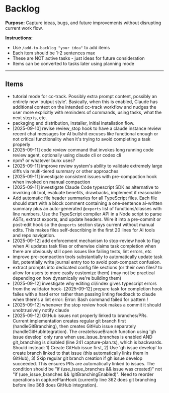 # Backlog

**Purpose:** Capture ideas, bugs, and future improvements without disrupting current work flow.

**Instructions:**
- Use `/add-to-backlog "your idea"` to add items
- Each item should be 1-2 sentences max
- These are NOT active tasks - just ideas for future consideration
- Items can be converted to tasks later using planning mode

---

## Items

<!-- Items will be added below -->
- tutorial mode for cc-track. Possibly extra prompt content, possibly an entirely new 'output style'. Basically, when this is enabled, Claude has additional context on the intended cc-track workflow and nudges the user more explicitly with reminders of commands, using tasks, what the next step is, etc.
- packaging and distribution, installer, initial installation flow.
- [2025-09-10] revise review_stop hook to have a claude instance review recent chat messages for AI bullshit excuses like functional enough or not critical functionality when it's trying to avoid completing a task properly
- [2025-09-11] code review command that invokes long running code review agent, optionally using claude cli or codex cli
- npm? or whatever bunx uses?
- [2025-09-11] improve review system's ability to validate extremely large diffs via multi-tiered summary or other approaches
- [2025-09-11] investigate consistent issues with pre-compaction hook when invoked on manual compaction
- [2025-09-11] investigate Claude Code typescript SDK as alternative to invoking cli tool, evaluate benefits, drawbacks, implement if reasonable
- Add automatic file header summaries for all TypeScript files. Each file should start with a block comment containing a one-sentence ai-written summary plus an auto-generated `@exports` list of functions/classes with line numbers. Use the TypeScript compiler API in a Node script to parse ASTs, extract exports, and update headers. Wire it into a pre-commit or post-edit hook so the `@exports` section stays current without manual edits. This makes files self-describing in the first 20 lines for AI tools and repo navigation.
- [2025-09-12] add enforcement mechanism to stop-review hook to flag when AI updates task files or otherwise claims task completion when there are obviously still open issues like failing tests, lint errors, etc
- improve pre-compaction tools substantially to automatically update task list, potentially write journal entry too to avoid post-compact confusion.
- extract prompts into dedicated config file sections (or their own files? to allow for users to more easily customize them) (may not be practical depending on how dynamically we're building them)
- [2025-09-12] investigate why editing cli/index gives typescript errors from the validator hook- [2025-09-12] prepare task for completion hook failes with a hard error rather than passing linting feedback to claude when there's a lint error: Error: Bash command failed for pattern !
- [2025-09-12] whenever the stop review hook makes a commit it should unobtrusively notify claude
- [2025-09-12] GitHub issues not properly linked to branches/PRs. Current implementation creates regular git branch first (handleGitBranching), then creates GitHub issue separately (handleGitHubIntegration). The createIssueBranch function using 'gh issue develop' only runs when use_issue_branches is enabled AND git_branching is disabled (line 241 capture-plan.ts), which is backwards. Should instead: 1) Create GitHub issue first, 2) Use 'gh issue develop' to create branch linked to that issue (this automatically links them in GitHub), 3) Skip regular git branch creation if gh issue develop succeeded. This ensures PRs are automatically linked to issues. The condition should be "if (use_issue_branches && issue was created)" not "if (use_issue_branches && !gitBranchingEnabled)". Need to reorder operations in capturePlanHook (currently line 362 does git branching before line 368 does GitHub integration).
